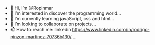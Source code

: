 - 👋 Hi, I’m @Ropinmar
- 👀 I’m interested in discover the programming world...
- 🌱 I’m currently learning javaScript, css and html...
- 💞️ I’m looking to collaborate on projects...
- 📫 How to reach me: linkedin https://www.linkedin.com/in/rodrigo-pinzon-martinez-70736b130/ ...

<!---
Ropinmar/Ropinmar is a ✨ special ✨ repository because its `README.md` (this file) appears on your GitHub profile.
You can click the Preview link to take a look at your changes.
--->
